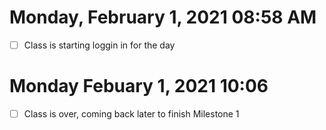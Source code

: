 # Monday, February  1, 2021 08:58 AM
- [ ] Class is starting loggin in for the day 

# Monday Febuary 1, 2021 10:06
- [ ] Class is over, coming back later to finish Milestone 1